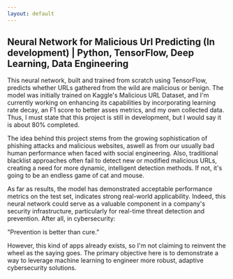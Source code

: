 ```yaml
---
layout: default
---
```


## Neural Network for Malicious Url Predicting (In development) | Python, TensorFlow, Deep Learning, Data Engineering

This neural network, built and trained from scratch using TensorFlow, predicts whether URLs gathered from the wild are malicious or benign. The model was initially trained on Kaggle's Malicious URL Dataset, and I'm currently working on enhancing its capabilities by incorporating learning rate decay, an F1 score to better asses metrics, and my own collected data. Thus, I must state that this project is still in development, but I would say it is about 80% completed. 

The idea behind this project stems from the growing sophistication of phishing attacks and malicious websites, aswell as from our usually bad human performance when faced with social engineering. Also, traditional blacklist approaches often fail to detect new or modified malicious URLs, creating a need for more dynamic, intelligent detection methods. If not, it's going to be an endless game of cat and mouse. 

As far as results, the model has demonstrated acceptable performance metrics on the test set, indicates strong real-world applicability. Indeed, this neural network could serve as a valuable component in a company's security infrastructure, particularly for real-time threat detection and prevention. After all, in cybersecurity:

"Prevention is better than cure."

However, this kind of apps already exists, so I'm not claiming to reinvent the wheel as the saying goes. The primary objective here is to demonstrate a way to leverage machine learning to engineer more robust, adaptive cybersecurity solutions. 
